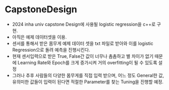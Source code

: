 # CapstoneDesign

* 2024 inha univ capstone Design에 사용될 logistic regression을 c++로 구현.
* 아직은 예제 데이터셋을 이용.
* 센서를 통해서 받은 몸무게 예제 데이터 셋을 txt 파일로 받아와 이를 logistic Regression으로 돌려 예측을 진행시킨다.
* 현재 센서입력으로 받은 True, False간 값이 너무나 촘촘하고 별 차이가 없기 때문에 Learning Rate와 Epoch를 크게 증가시켜 거의 overfitting이 될 수 있도록 설정
* 그러나 추후 사람들의 다양한 몸무게를 직접 입력 받으며, 어느 정도 General한 값, 유의미한 값들이 입력이 된다면 적절한 Parameter를 찾는 Tuning을 진행할 예정.


